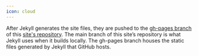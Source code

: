 ```yaml
---
icon: cloud
---
```

After Jekyll generates the site files, they are pushed to the [gh-pages branch](https://github.com/Michelleeby/code.michelleby.com/tree/gh-pages) of this [site's repository](https://github.com/Michelleeby/code.michelleby.com). The main branch of this site’s repository is what Jekyll uses when it builds locally. The gh-pages branch houses the static files generated by Jekyll that GitHub hosts.